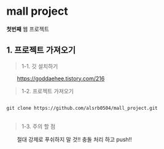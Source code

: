 # mall project

<strong>첫번째</strong> 웹 프로젝트

## 1. 프로젝트 가져오기
> 1-1. 깃 설치하기 <br>

&nbsp;&nbsp;&nbsp;&nbsp;&nbsp;&nbsp; https://goddaehee.tistory.com/216

> 1-2. 프로젝트 가져오기 
<pre>
<code>
git clone https://github.com/alsrb0504/mall_project.git
</code>
</pre>

> 1-3. 주의 할 점

&nbsp;&nbsp;&nbsp;&nbsp;&nbsp;&nbsp; 절대 강제로 푸쉬하지 말 것!! 충돌 처리 하고 push!!
